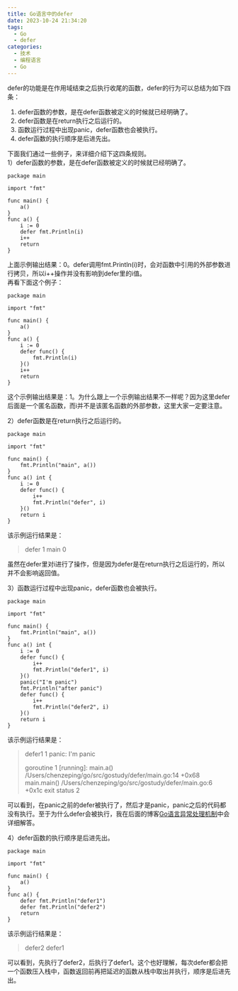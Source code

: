 ```yaml
---
title: Go语言中的defer
date: 2023-10-24 21:34:20
tags:
  - Go
  - defer
categories:
  - 技术
  - 编程语言
  - Go
---
```

defer的功能是在作用域结束之后执行收尾的函数，defer的行为可以总结为如下四条：  
1. defer函数的参数，是在defer函数被定义的时候就已经明确了。 
2. defer函数是在return执行之后运行的。
3. 函数运行过程中出现panic，defer函数也会被执行。
4. defer函数的执行顺序是后进先出。

下面我们通过一些例子，来详细介绍下这四条规则。  
1）defer函数的参数，是在defer函数被定义的时候就已经明确了。   
```
package main

import "fmt"

func main() {
    a()
}
func a() {
    i := 0
    defer fmt.Println(i)
    i++
    return
}
```
上面示例输出结果：0。defer调用fmt.Println(i)时，会对函数中引用的外部参数进行拷贝，所以i++操作并没有影响到defer里的i值。  
再看下面这个例子：  
```
package main

import "fmt"

func main() {
    a()
}
func a() {
    i := 0
    defer func() {
        fmt.Println(i)
    }()
    i++
    return
}
```
这个示例输出结果是：1。为什么跟上一个示例输出结果不一样呢？因为这里defer后面是一个匿名函数，而i并不是该匿名函数的外部参数，这里大家一定要注意。  
  
2）defer函数是在return执行之后运行的。  
```
package main

import "fmt"

func main() {
    fmt.Println("main", a())
}
func a() int {
    i := 0
    defer func() {
        i++
        fmt.Println("defer", i)
    }()
    return i
}
```
该示例运行结果是：
>defer 1
>main 0

虽然在defer里对i进行了操作，但是因为defer是在return执行之后运行的，所以并不会影响返回值。  
  
3）函数运行过程中出现panic，defer函数也会被执行。
```
package main

import "fmt"

func main() {
    fmt.Println("main", a())
}
func a() int {
    i := 0
    defer func() {
        i++
        fmt.Println("defer1", i)
    }()
    panic("I'm panic")
    fmt.Println("after panic")
    defer func() {
        i++
        fmt.Println("defer2", i)
    }()
    return i
}
```
该示例运行结果是：
>defer1 1
>panic: I'm panic
>
>goroutine 1 [running]:
>main.a()
>        /Users/chenzeping/go/src/gostudy/defer/main.go:14 +0x68
>main.main()
>        /Users/chenzeping/go/src/gostudy/defer/main.go:6 +0x1c
>exit status 2

可以看到，在panic之前的defer被执行了，然后才是panic，panic之后的代码都没有执行。至于为什么defer会被执行，我在后面的博客[Go语言异常处理机制](/2023/10/25/golang-exception-handle)中会详细解答。  
  
4）defer函数的执行顺序是后进先出。  
```
package main

import "fmt"

func main() {
    a()
}
func a() {
    defer fmt.Println("defer1")
    defer fmt.Println("defer2")
    return
}
```
该示例运行结果是：
>defer2
>defer1

可以看到，先执行了defer2，后执行了defer1。这个也好理解，每次defer都会把一个函数压入栈中，函数返回前再把延迟的函数从栈中取出并执行，顺序是后进先出。  
